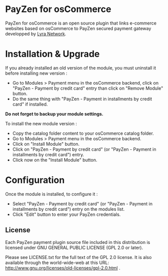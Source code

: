 # PayZen for osCommerce

PayZen for osCommerce is an open source plugin that links e-commerce websites based on osCommerce to PayZen secured payment gateway developped by [Lyra Network](https://www.lyra-network.com/).

# Installation & Upgrade

If you already installed an old version of the module, you must uninstall it before installing new version :

- Go to Modules > Payment menu in the osCommerce backend, click on "PayZen - Payment by credit card" entry than click on "Remove Module" button. 
- Do the same thing with "PayZen - Payment in installments by credit card" if installed.

**Do not forget to backup your module settings.**

To install the new module version :

- Copy the catalog folder content to your osCommerce catalog folder.
- Go to Modules > Payment menu in the osCommerce backend.
- Click on "Install Module" button.
- Click on "PayZen - Payment by credit card" (or "PayZen - Payment in installments by credit card") entry.
- Click now on the "Install Module" button.

# Configuration

Once the module is installed, to configure it : 

- Select "PayZen - Payment by credit card" (or "PayZen - Payment in installments by credit card") entry on the modules list.
- Click "Edit" button to enter your PayZen credentials.

## License

Each PayZen payment plugin source file included in this distribution is licensed under GNU GENERAL PUBLIC LICENSE (GPL 2.0 or later).

Please see LICENSE.txt for the full text of the GPL 2.0 license. It is also available through the world-wide-web at this URL: http://www.gnu.org/licenses/old-licenses/gpl-2.0.html .
